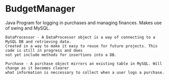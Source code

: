 # BudgetManager
Java Program for logging in purchases and managing finances. Makes use of swing and MySQL.



	DataProcessor - A DataProcessor object is a way of connecting to a MySQL DB and retrieving data.
	Created in a way to make it easy to reuse for future projects. This code is still in progress and does
	not yet include methods for insertions into a DB.
	
	Purchase - A purchase object mirrors an existing table in MySQL. Will change as it becomes clearer
	what information is neccessary to collect when a user logs a purchase.
